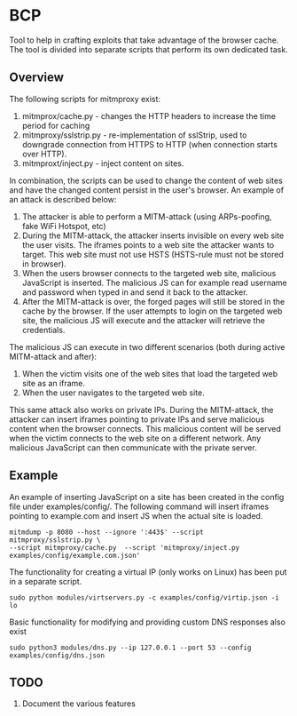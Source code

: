 # BCP

Tool to help in crafting exploits that take advantage of the browser cache. The
tool is divided into separate scripts that perform its own dedicated task.

## Overview
The following scripts for mitmproxy exist:

1. mitmprox/cache.py - changes the HTTP headers to increase the time period for
caching
2. mitmproxy/sslstrip.py - re-implementation of sslStrip, used to downgrade connection
from HTTPS to HTTP (when connection starts over HTTP).
3. mitmproxt/inject.py - inject content on sites.

In combination, the scripts can be used to change the content of web sites and
have the changed content persist in the user's browser. An example of an attack
is described below:
1. The attacker is able to perform a MITM-attack (using ARPs-poofing, fake WiFi
Hotspot, etc)
2. During the MITM-attack, the attacker inserts invisible <iframes> on every web
site the user visits. The iframes points to a web site the attacker wants to
target. This web site must not use HSTS (HSTS-rule must not be stored in
browser).
3. When the users browser connects to the targeted web site, malicious
JavaScript is inserted. The malicious JS can for example read username and
password when typed in and send it back to the attacker.
4. After the MITM-attack is over, the forged pages will still be stored in the
cache by the browser. If the user attempts to login on the targeted web site,
the malicious JS will execute and the attacker will retrieve the credentials.

The malicious JS can execute in two different scenarios (both during active
MITM-attack and after):
1. When the victim visits one of the web sites that load the targeted web site
as an iframe.
2. When the user navigates to the targeted web site.

This same attack also works on private IPs. During the MITM-attack, the attacker
can insert iframes pointing to private IPs and serve malicious content when the
browser connects. This malicious content will be served when the victim connects
to the web site on a different network. Any malicious JavaScript can then
communicate with the private server.

## Example

An example of inserting JavaScript on a site has been created in the config
file under examples/config/. The following command will insert iframes pointing
to example.com and insert JS when the actual site is loaded.

	mitmdump -p 8080 --host --ignore ':443$' --script mitmproxy/sslstrip.py \
	--script mitmproxy/cache.py  --script 'mitmproxy/inject.py examples/config/example.com.json'

The functionality for creating a virtual IP (only works on Linux) has been put
in a separate script.

	sudo python modules/virtservers.py -c examples/config/virtip.json -i lo

Basic functionality for modifying and providing custom DNS responses also exist

	sudo python3 modules/dns.py --ip 127.0.0.1 --port 53 --config examples/config/dns.json

## TODO

1. Document the various features

